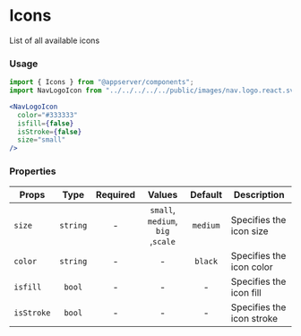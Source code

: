 # Icons

List of all available icons

### Usage

```js
import { Icons } from "@appserver/components";
import NavLogoIcon from "../../../../../public/images/nav.logo.react.svg"
```

```jsx
<NavLogoIcon
  color="#333333"
  isfill={false}
  isStroke={false}
  size="small"
/>
```

### Properties

| Props      |   Type   | Required |              Values               | Default  | Description               |
| ---------- | :------: | :------: | :-------------------------------: | :------: | ------------------------- |
| `size`     | `string` |    -     | `small`, `medium`, `big` ,`scale` | `medium` | Specifies the icon size   |
| `color`    | `string` |    -     |                 -                 | `black`  | Specifies the icon color  |
| `isfill`   |  `bool`  |    -     |                 -                 |    -     | Specifies the icon fill   |
| `isStroke` |  `bool`  |    -     |                 -                 |    -     | Specifies the icon stroke |
